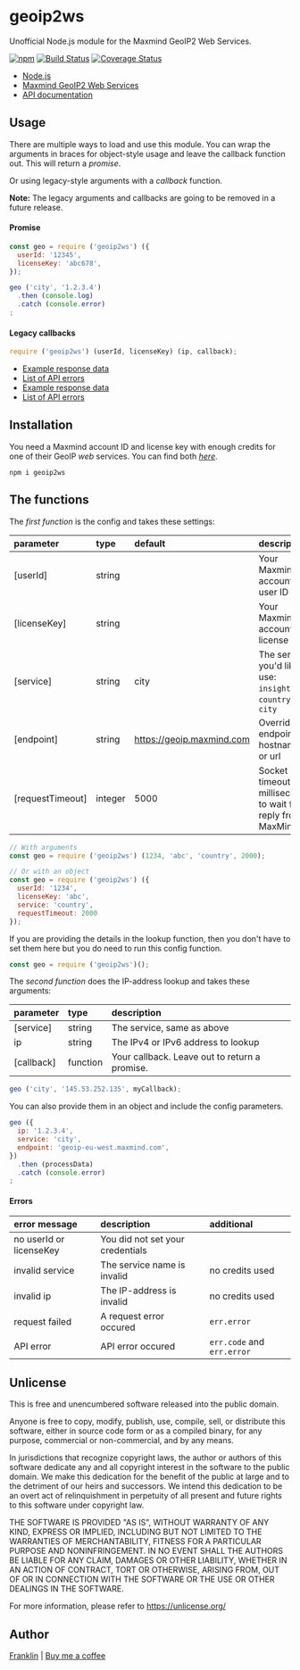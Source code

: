 geoip2ws
========

Unofficial Node.js module for the Maxmind GeoIP2 Web Services.

[![npm](https://img.shields.io/npm/v/geoip2ws.svg?maxAge=3600)](https://github.com/fvdm/nodejs-geoip2ws/blob/master/CHANGELOG.md)
[![Build Status](https://github.com/fvdm/nodejs-geoip2ws/actions/workflows/node.js.yml/badge.svg?branch=master)](https://github.com/fvdm/nodejs-geoip2ws/actions/workflows/node.js.yml)
[![Coverage Status](https://coveralls.io/repos/github/fvdm/nodejs-geoip2ws/badge.svg?branch=master)](https://coveralls.io/github/fvdm/nodejs-geoip2ws?branch=master)

* [Node.js](https://nodejs.org)
* [Maxmind GeoIP2 Web Services](https://www.maxmind.com/en/geoip2-precision-services)
* [API documentation](https://dev.maxmind.com/geoip/docs/web-services)


Usage
-----

There are multiple ways to load and use this module.
You can wrap the arguments in braces for object-style usage
and leave the callback function out. This will return a
_promise_.

Or using legacy-style arguments with a _callback_ function.

**Note:** The legacy arguments and callbacks are going to be
removed in a future release.


#### Promise

```js
const geo = require ('geoip2ws') ({
  userId: '12345',
  licenseKey: 'abc678',
});

geo ('city', '1.2.3.4')
  .then (console.log)
  .catch (console.error)
;
```


#### Legacy callbacks

```js
require ('geoip2ws') (userId, licenseKey) (ip, callback);
```


- [Example response data](https://dev.maxmind.com/geoip/geoip2/web-services/#Response_Body)
- [List of API errors](https://dev.maxmind.com/geoip/geoip2/web-services/#Errors)
- [Example response data](https://dev.maxmind.com/geoip/docs/web-services/responses?lang=en#bodies)
- [List of API errors](https://dev.maxmind.com/geoip/docs/web-services/responses?lang=en#errors)


Installation
------------

You need a Maxmind account ID and license key with enough credits for one of
their GeoIP *web* services. You can find both [*here*](https://www.maxmind.com/en/accounts/current/license-key).

`npm i geoip2ws`


The functions
-------------

The _first function_ is the config and takes these settings:

parameter        | type    | default                   | description
:----------------|:--------|:--------------------------|:--------------------------------
[userId]         | string  |                           | Your Maxmind account user ID
[licenseKey]     | string  |                           | Your Maxmind account license key
[service]        | string  | city                      | The service you'd like to use: `insights`, `country`, `city`
[endpoint]       | string  | https://geoip.maxmind.com | Override endpoint hostname or url
[requestTimeout] | integer | 5000                      | Socket read timeout in milliseconds to wait for reply from MaxMind

```js
// With arguments
const geo = require ('geoip2ws') (1234, 'abc', 'country', 2000);

// Or with an object
const geo = require ('geoip2ws') ({
  userId: '1234',
  licenseKey: 'abc',
  service: 'country',
  requestTimeout: 2000
});
```


If you are providing the details in the lookup function,
then you don't have to set them here but you do need to
run this config function.

```js
const geo = require ('geoip2ws')();
```


The _second function_ does the IP-address lookup and takes these arguments:

parameter  | type     | description
:----------|:---------|:--------------------------------------------
[service]  | string   | The service, same as above
ip         | string   | The IPv4 or IPv6 address to lookup
[callback] | function | Your callback. Leave out to return a promise.

```js
geo ('city', '145.53.252.135', myCallback);
```

You can also provide them in an object and include the config parameters.

```js
geo ({
  ip: '1.2.3.4',
  service: 'city',
  endpoint: 'geoip-eu-west.maxmind.com',
})
  .then (processData)
  .catch (console.error)
;
```


#### Errors

error message           | description                      | additional
:-----------------------|:---------------------------------|:--------------------------
no userId or licenseKey | You did not set your credentials |
invalid service         | The service name is invalid      | no credits used
invalid ip              | The IP-address is invalid        | no credits used
request failed          | A request error occured          | `err.error`
API error               | API error occured                | `err.code` and `err.error`


Unlicense
---------

This is free and unencumbered software released into the public domain.

Anyone is free to copy, modify, publish, use, compile, sell, or
distribute this software, either in source code form or as a compiled
binary, for any purpose, commercial or non-commercial, and by any
means.

In jurisdictions that recognize copyright laws, the author or authors
of this software dedicate any and all copyright interest in the
software to the public domain. We make this dedication for the benefit
of the public at large and to the detriment of our heirs and
successors. We intend this dedication to be an overt act of
relinquishment in perpetuity of all present and future rights to this
software under copyright law.

THE SOFTWARE IS PROVIDED "AS IS", WITHOUT WARRANTY OF ANY KIND,
EXPRESS OR IMPLIED, INCLUDING BUT NOT LIMITED TO THE WARRANTIES OF
MERCHANTABILITY, FITNESS FOR A PARTICULAR PURPOSE AND NONINFRINGEMENT.
IN NO EVENT SHALL THE AUTHORS BE LIABLE FOR ANY CLAIM, DAMAGES OR
OTHER LIABILITY, WHETHER IN AN ACTION OF CONTRACT, TORT OR OTHERWISE,
ARISING FROM, OUT OF OR IN CONNECTION WITH THE SOFTWARE OR THE USE OR
OTHER DEALINGS IN THE SOFTWARE.

For more information, please refer to <https://unlicense.org/>


Author
------

[Franklin](https://fvdm.com)
| [Buy me a coffee](https://fvdm.com/donating/)
